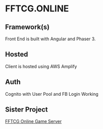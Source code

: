# FFTCG.ONLINE


## Framework(s)
Front End is built with Angular and Phaser 3. 

## Hosted
Client is hosted using AWS Amplify

## Auth
Cognito with User Pool and FB Login Working

## Sister Project
[FFTCG Online Game Server](https://github.com/jkeczan/fftcg-online-2)
